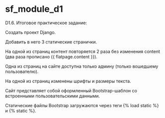 # sf_module_d1
D1.6. Итоговое практическое задание:

Создать проект Django.

Добавить в него 3 статические странички.

На одной из страниц контент повторяется 2 раза без изменения content (два раза прописано {{ flatpage.content }}).

Одна из страниц на сайте доступна только админу (только вошедшему пользователю).

На одной из страниц изменены шрифты и размеры текста.

Сайт представляет собой оформленный Bootstrap-шаблон со встроенными пользовательскими данными.

Статические файлы Bootstrap загружаются через теги {% load static %} и {% static %}.
